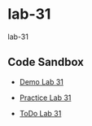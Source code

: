 # lab-31
lab-31

## Code Sandbox 

* [Demo Lab 31](https://codesandbox.io/s/throbbing-forest-fmg9m)


* [Practice Lab 31](https://codesandbox.io/s/blissful-yonath-phpj3)

* [ToDo Lab 31](https://codesandbox.io/s/rough-silence-tvgck)

